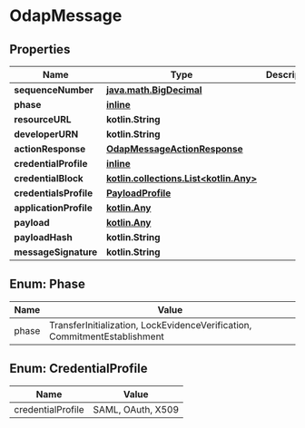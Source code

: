 
# OdapMessage

## Properties
Name | Type | Description | Notes
------------ | ------------- | ------------- | -------------
**sequenceNumber** | [**java.math.BigDecimal**](java.math.BigDecimal.md) |  |  [optional]
**phase** | [**inline**](#Phase) |  |  [optional]
**resourceURL** | **kotlin.String** |  |  [optional]
**developerURN** | **kotlin.String** |  |  [optional]
**actionResponse** | [**OdapMessageActionResponse**](OdapMessageActionResponse.md) |  |  [optional]
**credentialProfile** | [**inline**](#CredentialProfile) |  |  [optional]
**credentialBlock** | [**kotlin.collections.List&lt;kotlin.Any&gt;**](kotlin.Any.md) |  |  [optional]
**credentialsProfile** | [**PayloadProfile**](PayloadProfile.md) |  |  [optional]
**applicationProfile** | [**kotlin.Any**](.md) |  |  [optional]
**payload** | [**kotlin.Any**](.md) |  |  [optional]
**payloadHash** | **kotlin.String** |  |  [optional]
**messageSignature** | **kotlin.String** |  |  [optional]


<a name="Phase"></a>
## Enum: Phase
Name | Value
---- | -----
phase | TransferInitialization, LockEvidenceVerification, CommitmentEstablishment


<a name="CredentialProfile"></a>
## Enum: CredentialProfile
Name | Value
---- | -----
credentialProfile | SAML, OAuth, X509



